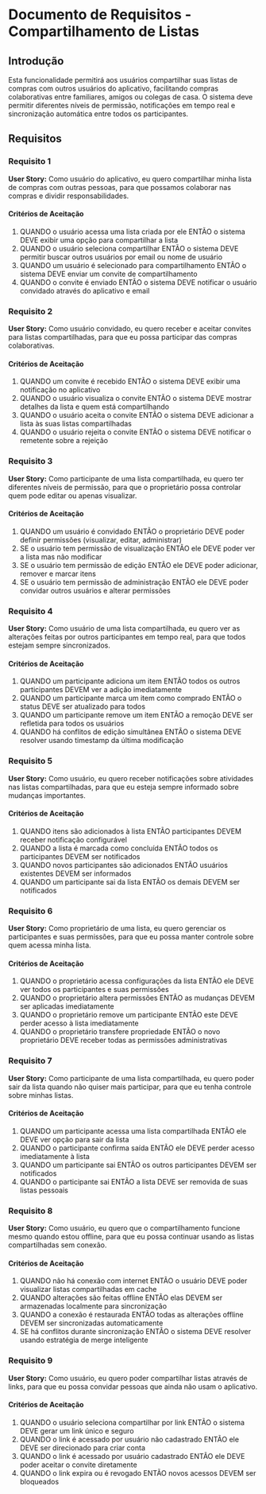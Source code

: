 # Documento de Requisitos - Compartilhamento de Listas

## Introdução

Esta funcionalidade permitirá aos usuários compartilhar suas listas de compras com outros usuários do aplicativo, facilitando compras colaborativas entre familiares, amigos ou colegas de casa. O sistema deve permitir diferentes níveis de permissão, notificações em tempo real e sincronização automática entre todos os participantes.

## Requisitos

### Requisito 1

**User Story:** Como usuário do aplicativo, eu quero compartilhar minha lista de compras com outras pessoas, para que possamos colaborar nas compras e dividir responsabilidades.

#### Critérios de Aceitação

1. QUANDO o usuário acessa uma lista criada por ele ENTÃO o sistema DEVE exibir uma opção para compartilhar a lista
2. QUANDO o usuário seleciona compartilhar ENTÃO o sistema DEVE permitir buscar outros usuários por email ou nome de usuário
3. QUANDO um usuário é selecionado para compartilhamento ENTÃO o sistema DEVE enviar um convite de compartilhamento
4. QUANDO o convite é enviado ENTÃO o sistema DEVE notificar o usuário convidado através do aplicativo e email

### Requisito 2

**User Story:** Como usuário convidado, eu quero receber e aceitar convites para listas compartilhadas, para que eu possa participar das compras colaborativas.

#### Critérios de Aceitação

1. QUANDO um convite é recebido ENTÃO o sistema DEVE exibir uma notificação no aplicativo
2. QUANDO o usuário visualiza o convite ENTÃO o sistema DEVE mostrar detalhes da lista e quem está compartilhando
3. QUANDO o usuário aceita o convite ENTÃO o sistema DEVE adicionar a lista às suas listas compartilhadas
4. QUANDO o usuário rejeita o convite ENTÃO o sistema DEVE notificar o remetente sobre a rejeição

### Requisito 3

**User Story:** Como participante de uma lista compartilhada, eu quero ter diferentes níveis de permissão, para que o proprietário possa controlar quem pode editar ou apenas visualizar.

#### Critérios de Aceitação

1. QUANDO um usuário é convidado ENTÃO o proprietário DEVE poder definir permissões (visualizar, editar, administrar)
2. SE o usuário tem permissão de visualização ENTÃO ele DEVE poder ver a lista mas não modificar
3. SE o usuário tem permissão de edição ENTÃO ele DEVE poder adicionar, remover e marcar itens
4. SE o usuário tem permissão de administração ENTÃO ele DEVE poder convidar outros usuários e alterar permissões

### Requisito 4

**User Story:** Como usuário de uma lista compartilhada, eu quero ver as alterações feitas por outros participantes em tempo real, para que todos estejam sempre sincronizados.

#### Critérios de Aceitação

1. QUANDO um participante adiciona um item ENTÃO todos os outros participantes DEVEM ver a adição imediatamente
2. QUANDO um participante marca um item como comprado ENTÃO o status DEVE ser atualizado para todos
3. QUANDO um participante remove um item ENTÃO a remoção DEVE ser refletida para todos os usuários
4. QUANDO há conflitos de edição simultânea ENTÃO o sistema DEVE resolver usando timestamp da última modificação

### Requisito 5

**User Story:** Como usuário, eu quero receber notificações sobre atividades nas listas compartilhadas, para que eu esteja sempre informado sobre mudanças importantes.

#### Critérios de Aceitação

1. QUANDO itens são adicionados à lista ENTÃO participantes DEVEM receber notificação configurável
2. QUANDO a lista é marcada como concluída ENTÃO todos os participantes DEVEM ser notificados
3. QUANDO novos participantes são adicionados ENTÃO usuários existentes DEVEM ser informados
4. QUANDO um participante sai da lista ENTÃO os demais DEVEM ser notificados

### Requisito 6

**User Story:** Como proprietário de uma lista, eu quero gerenciar os participantes e suas permissões, para que eu possa manter controle sobre quem acessa minha lista.

#### Critérios de Aceitação

1. QUANDO o proprietário acessa configurações da lista ENTÃO ele DEVE ver todos os participantes e suas permissões
2. QUANDO o proprietário altera permissões ENTÃO as mudanças DEVEM ser aplicadas imediatamente
3. QUANDO o proprietário remove um participante ENTÃO este DEVE perder acesso à lista imediatamente
4. QUANDO o proprietário transfere propriedade ENTÃO o novo proprietário DEVE receber todas as permissões administrativas

### Requisito 7

**User Story:** Como participante de uma lista compartilhada, eu quero poder sair da lista quando não quiser mais participar, para que eu tenha controle sobre minhas listas.

#### Critérios de Aceitação

1. QUANDO um participante acessa uma lista compartilhada ENTÃO ele DEVE ver opção para sair da lista
2. QUANDO o participante confirma saída ENTÃO ele DEVE perder acesso imediatamente à lista
3. QUANDO um participante sai ENTÃO os outros participantes DEVEM ser notificados
4. QUANDO o participante sai ENTÃO a lista DEVE ser removida de suas listas pessoais

### Requisito 8

**User Story:** Como usuário, eu quero que o compartilhamento funcione mesmo quando estou offline, para que eu possa continuar usando as listas compartilhadas sem conexão.

#### Critérios de Aceitação

1. QUANDO não há conexão com internet ENTÃO o usuário DEVE poder visualizar listas compartilhadas em cache
2. QUANDO alterações são feitas offline ENTÃO elas DEVEM ser armazenadas localmente para sincronização
3. QUANDO a conexão é restaurada ENTÃO todas as alterações offline DEVEM ser sincronizadas automaticamente
4. SE há conflitos durante sincronização ENTÃO o sistema DEVE resolver usando estratégia de merge inteligente

### Requisito 9

**User Story:** Como usuário, eu quero poder compartilhar listas através de links, para que eu possa convidar pessoas que ainda não usam o aplicativo.

#### Critérios de Aceitação

1. QUANDO o usuário seleciona compartilhar por link ENTÃO o sistema DEVE gerar um link único e seguro
2. QUANDO o link é acessado por usuário não cadastrado ENTÃO ele DEVE ser direcionado para criar conta
3. QUANDO o link é acessado por usuário cadastrado ENTÃO ele DEVE poder aceitar o convite diretamente
4. QUANDO o link expira ou é revogado ENTÃO novos acessos DEVEM ser bloqueados
